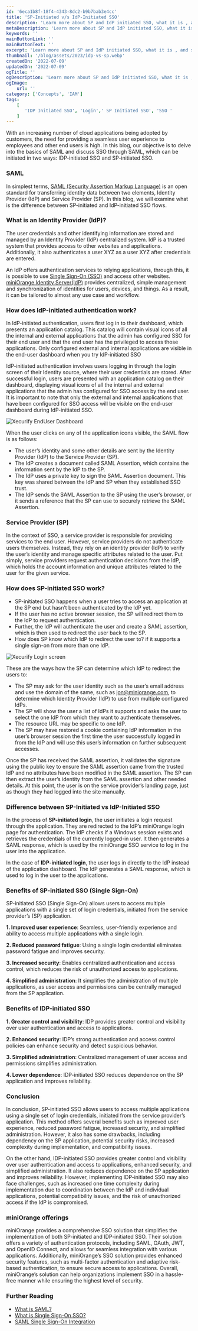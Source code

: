 ```yaml
---
id: '6eca1b8f-18f4-4343-8dc2-b9b7bab3e4cc'
title: 'SP-Initiated v/s IdP-Initiated SSO'
description: 'Learn more about SP and IdP initiated SSO, what it is , and specific differences between SP vs IdP initiated Single Sign-On SSO login.'
metaDescription: 'Learn more about SP and IdP initiated SSO, what it is , and specific differences between SP vs IdP initiated Single Sign-On SSO login.'
keywords: ''
mainButtonLink: ''
mainButtonText: ''
excerpt: 'Learn more about SP and IdP initiated SSO, what it is , and specific differences between SP vs IdP initiated Single Sign-On SSO login.'
thumbnail: '/blog/assets/2023/idp-vs-sp.webp'
createdOn: '2022-07-09'
updatedOn: '2022-07-09'
ogTitle: ''
ogDescription: 'Learn more about SP and IdP initiated SSO, what it is , and specific differences between SP vs IdP initiated Single Sign-On SSO login.'
ogImage:
    url: ''
category: ['Concepts', 'IAM']
tags:
    [
       'IDP Initiated SSO', 'Login',' SP Initiated SSO', 'SSO '
    ]
---
```


With an increasing number of cloud applications being adopted by customers, the need for providing a seamless user experience to employees and other end users is high. In this blog, our objective is to delve into the basics of SAML and discuss SSO through SAML, which can be initiated in two ways: IDP-initiated SSO and SP-initiated SSO.

### SAML

In simplest terms, [SAML (Security Assertion Markup Language)](https://www.miniorange.com/what-is-saml) is an open standard for transferring identity data between two elements, Identity Provider (IdP) and Service Provider (SP). In this blog, we will examine what is the difference between SP-initiated and IdP-initiated SSO flows.

### What is an Identity Provider (IdP)? 

The user credentials and other identifying information are stored and managed by an Identity Provider (IdP) centralized system. IdP is a trusted system that provides access to other websites and applications. Additionally, it also authenticates a user XYZ as a user XYZ after credentials are entered.

An IdP offers authentication services to relying applications, through this, it is possible to use [Single Sign-On (SSO)](https://www.miniorange.com/products/single-sign-on-sso) and access other websites. [miniOrange Identity Server(IdP)](https://www.miniorange.com/iam/) provides centralized, simple management and synchronization of identities for users, devices, and things. As a result, it can be tailored to almost any use case and workflow.

### How does IdP-initiated authentication work?

In IdP-initiated authentication, users first log in to their dashboard, which presents an application catalog. This catalog will contain visual icons of all the internal and external applications that the admin has configured SSO for their end user and that the end user has the privileged to access those applications. Only configured external and internal applications are visible in the end-user dashboard when you try IdP-initiated SSO

IdP-initiated authentication involves users logging in through the login screen of their Identity source, where their user credentials are stored. After successful login, users are presented with an application catalog on their dashboard, displaying visual icons of all the internal and external applications that the admin has configured for SSO access by the end user. It is important to note that only the external and internal applications that have been configured for SSO access will be visible on the end-user dashboard during IdP-initiated SSO.

![Xecurify EndUser Dashboard](/blog/assets/2023/xecurify-enduser-dashboard.webp)

When the user clicks on any of the application icons visible, the SAML flow is as follows:

- The user’s identity and some other details are sent by the Identity Provider (IdP) to the Service Provider (SP).
- The IdP creates a document called SAML Assertion, which contains the information sent by the IdP to the SP.
- The IdP uses a private key to sign the SAML Assertion document. This key was shared between the IdP and SP when they established SSO trust.
- The IdP sends the SAML Assertion to the SP using the user’s browser, or it sends a reference that the SP can use to securely retrieve the SAML Assertion.

### Service Provider (SP)

In the context of SSO, a service provider is responsible for providing services to the end user. However, service providers do not authenticate users themselves. Instead, they rely on an identity provider (IdP) to verify the user’s identity and manage specific attributes related to the user. Put simply, service providers request authentication decisions from the IdP, which holds the account information and unique attributes related to the user for the given service.

### How does SP-initiated SSO work? 

- SP-initiated SSO happens when a user tries to access an application at the SP end but hasn’t been authenticated by the IdP yet.
- If the user has no active browser session, the SP will redirect them to the IdP to request authentication.
- Further, the IdP will authenticate the user and create a SAML assertion, which is then used to redirect the user back to the SP.
- How does SP know which IdP to redirect the user to?  if it supports a single sign-on from more than one IdP.

![Xecurify Login screen](/blog/assets/2023/xecurify-login.webp)

These are the ways how the SP can determine which IdP to redirect the users to:

- The SP may ask for the user identity such as the user’s email address and use the domain of the same, such as jon@miniorange.com, to determine which Identity Provider (IdP) to use from multiple configured IdPs.
- The SP will show the user a list of IdPs it supports and asks the user to select the one IdP from which they want to authenticate themselves.
- The resource URL may be specific to one IdP.
- The SP may have restored a cookie containing IdP information in the user’s browser session the first time the user successfully logged in from the IdP and will use this user’s information on further subsequent accesses.

Once the SP has received the SAML assertion, it validates the signature using the public key to ensure the SAML assertion came from the trusted IdP and no attributes have been modified in the SAML assertion. The SP can then extract the user’s identity from the SAML assertion and other needed details. At this point, the user is on the service provider’s landing page, just as though they had logged into the site manually.

### Difference between SP-Initiated vs IdP-Initiated SSO

In the process of **SP-initiated login**, the user initiates a login request through the application. They are redirected to the IdP’s miniOrange login page for authentication. The IdP checks if a Windows session exists and retrieves the credentials of the currently logged-in user. It then generates a SAML response, which is used by the miniOrange SSO service to log in the user into the application.

In the case of **IDP-initiated login**, the user logs in directly to the IdP instead of the application dashboard. The IdP generates a SAML response, which is used to log in the user to the applications.

### Benefits of SP-initiated SSO (Single Sign-On) 
SP-initiated SSO (Single Sign-On) allows users to access multiple applications with a single set of login credentials, initiated from the service provider’s (SP) application. 

**1. Improved user experience**:  Seamless, user-friendly experience and ability to access multiple applications with a single login.

**2. Reduced password fatigue**: Using a single login credential eliminates password fatigue and improves security.

**3. Increased security**:  Enables centralized authentication and access control, which reduces the risk of unauthorized access to applications.

**4. Simplified administration**: It simplifies the administration of multiple applications, as user access and permissions can be centrally managed from the SP application.

### Benefits of IDP-initiated SSO

**1. Greater control and visibility**: IDP provides greater control and visibility over user authentication and access to applications.

**2. Enhanced security**: IDP’s strong authentication and access control policies can enhance security and detect suspicious behavior.

**3. Simplified administration**: Centralized management of user access and permissions simplifies administration.

**4. Lower dependence**: IDP-initiated SSO reduces dependence on the SP application and improves reliability.

### Conclusion 

In conclusion, SP-initiated SSO allows users to access multiple applications using a single set of login credentials, initiated from the service provider’s application. This method offers several benefits such as improved user experience, reduced password fatigue, increased security, and simplified administration. However, it also has some drawbacks, including dependency on the SP application, potential security risks, increased complexity during implementation, and compatibility issues.

On the other hand, IDP-initiated SSO provides greater control and visibility over user authentication and access to applications, enhanced security, and simplified administration. It also reduces dependence on the SP application and improves reliability. However, implementing IDP-initiated SSO may also face challenges, such as increased one time complexity during implementation due to coordination between the IdP and individual applications, potential compatibility issues, and the risk of unauthorized access if the IdP is compromised.

### miniOrange offerings 

miniOrange provides a comprehensive SSO solution that simplifies the implementation of both SP-initiated and IDP-initiated SSO. Their solution offers a variety of authentication protocols, including SAML, OAuth, JWT, and OpenID Connect, and allows for seamless integration with various applications. Additionally, miniOrange’s SSO solution provides enhanced security features, such as multi-factor authentication and adaptive risk-based authentication, to ensure secure access to applications. Overall, miniOrange’s solution can help organizations implement SSO in a hassle-free manner while ensuring the highest level of security.

### Further Reading

- [What is SAML?](https://www.miniorange.com/what-is-saml)
- [What is Single Sign-On SSO?](https://blog.miniorange.com/what-is-single-sign-on-sso/)
- [SAML Single Sign-On Integration](https://www.miniorange.com/iam/integrations/?id=saml)